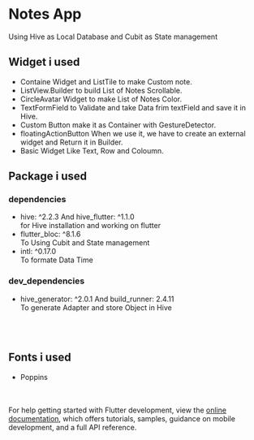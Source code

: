 # Notes App

Using Hive as Local Database and Cubit as State management

## Widget i used 

- Containe Widget and ListTile to make Custom note.<br>
- ListView.Builder to build List of Notes Scrollable.<br>
- CircleAvatar Widget to make List of Notes Color.<br>
- TextFormField to Validate and take Data frim textField and save it in Hive.<br>
- Custom Button make it as Container with GestureDetector.<br>
- floatingActionButton When we use it, we have to create an external widget and Return it in Builder.<br>
- Basic Widget Like Text, Row and Coloumn.

## Package i used

### dependencies

- hive: ^2.2.3 And hive_flutter: ^1.1.0
  <br> for Hive installation and working on flutter <br>
- flutter_bloc: ^8.1.6
  <br> To Using Cubit and State management <br>
- intl: ^0.17.0
  <br> To formate Data Time <br>

### dev_dependencies
 - hive_generator: ^2.0.1 And build_runner: 2.4.11
  <br> To generate Adapter and store Object in Hive <br>

<br><br>

## Fonts i used 
- Poppins
  
<br><br>
For help getting started with Flutter development, view the
[online documentation](https://docs.flutter.dev/), which offers tutorials,
samples, guidance on mobile development, and a full API reference.
